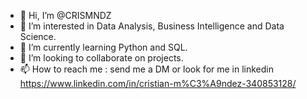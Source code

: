 - 👋 Hi, I’m @CRISMNDZ
- 👀 I’m interested in Data Analysis, Business Intelligence and Data Science.
- 🌱 I’m currently learning Python and SQL.
- 💞️ I’m looking to collaborate on projects.
- 📫 How to reach me : send me a DM or look for me in linkedin https://www.linkedin.com/in/cristian-m%C3%A9ndez-340853128/

<!---
CRISMNDZ/CRISMNDZ is a ✨ special ✨ repository because its `README.md` (this file) appears on your GitHub profile.
You can click the Preview link to take a look at your changes.
--->
